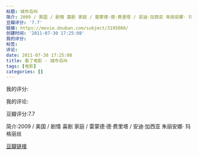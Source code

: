 ```yaml
---
标题: 城市岛屿
简介: 2009 / 美国 / 剧情 喜剧 家庭 / 雷蒙德·德·费里塔 / 安迪·加西亚 朱丽安娜· 玛格丽丝
豆瓣评分: '7.7'
链接: https://movie.douban.com/subject/3195060/
创建时间: '2011-07-30 17:25:08'
我的评分:
标签:
评论:
date: 2011-07-30 17:25:08
title: 看了电影 - 城市岛屿
tags: [电影]
categories: []
---
```


我的评分:

我的评论:

豆瓣评分:7.7

简介:2009 / 美国 / 剧情 喜剧 家庭 / 雷蒙德·德·费里塔 / 安迪·加西亚 朱丽安娜· 玛格丽丝

[豆瓣链接](https://movie.douban.com/subject/3195060/)

